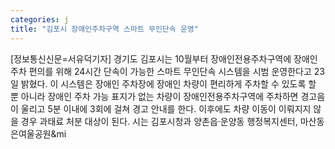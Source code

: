 ```yaml
---
categories: j
title: "김포시 장애인주차구역 스마트 무인단속 운영"
---
```

[정보통신신문=서유덕기자] 경기도 김포시는 10월부터 장애인전용주차구역에 장애인 주차 편의를 위해 24시간 단속이 가능한 스마트 무인단속 시스템을 시범 운영한다고 23일 밝혔다. 이 시스템은 장애인 주차장에 장애인 차량이 편리하게 주차할 수 있도록 할 뿐 아니라 장애인 주차 가능 표지가 없는 차량이 장애인전용주차구역에 주차하면 경고음이 울리고 5분 이내에 3회에 걸쳐 경고 안내를 한다. 이후에도 차량 이동이 이뤄지지 않을 경우 과태료 처분 대상이 된다. 시는 김포시청과 양촌읍&middot;운양동 행정복지센터, 마산동 은여울공원&mi